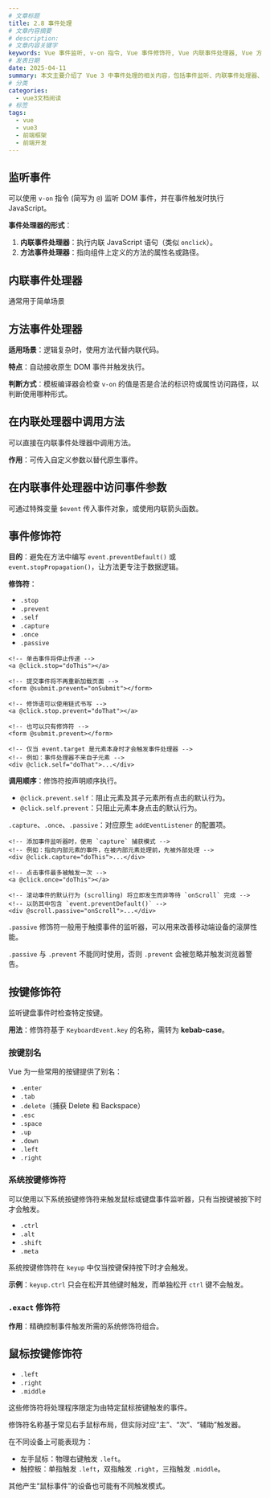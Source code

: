 ```yaml
---
# 文章标题
title: 2.8 事件处理
# 文章内容摘要
# description:
# 文章内容关键字
keywords: Vue 事件监听, v-on 指令, Vue 事件修饰符, Vue 内联事件处理器, Vue 方法事件处理器, Vue 按键修饰符, Vue 鼠标修饰符, Vue 事件绑定, Vue 事件传参, Vue 事件系统
# 发表日期
date: 2025-04-11
summary: 本文主要介绍了 Vue 3 中事件处理的相关内容，包括事件监听、内联事件处理器、方法事件处理器、内联处理器中调用方法、在内联事件处理器中访问事件参数、事件修饰符、按键修饰符等。
# 分类
categories:
  - vue3文档阅读
# 标签
tags:
  - vue
  - vue3
  - 前端框架
  - 前端开发
---
```


## 监听事件

可以使用 `v-on` 指令 (简写为 `@`) 监听 DOM 事件，并在事件触发时执行 JavaScript。

**事件处理器的形式**：

1. **内联事件处理器**：执行内联 JavaScript 语句（类似 `onclick`）。
2. **方法事件处理器**：指向组件上定义的方法的属性名或路径。

## 内联事件处理器

通常用于简单场景

## 方法事件处理器

**适用场景**：逻辑复杂时，使用方法代替内联代码。

**特点**：自动接收原生 DOM 事件并触发执行。

**判断方式**：模板编译器会检查 `v-on` 的值是否是合法的标识符或属性访问路径，以判断使用哪种形式。

## 在内联处理器中调用方法

可以直接在内联事件处理器中调用方法。

**作用**：可传入自定义参数以替代原生事件。

## 在内联事件处理器中访问事件参数

可通过特殊变量 `$event` 传入事件对象，或使用内联箭头函数。

## 事件修饰符

**目的**：避免在方法中编写 `event.preventDefault()` 或 `event.stopPropagation()`，让方法更专注于数据逻辑。

**修饰符**：

- `.stop`
- `.prevent`
- `.self`
- `.capture`
- `.once`
- `.passive`

```vue
<!-- 单击事件将停止传递 -->
<a @click.stop="doThis"></a>

<!-- 提交事件将不再重新加载页面 -->
<form @submit.prevent="onSubmit"></form>

<!-- 修饰语可以使用链式书写 -->
<a @click.stop.prevent="doThat"></a>

<!-- 也可以只有修饰符 -->
<form @submit.prevent></form>

<!-- 仅当 event.target 是元素本身时才会触发事件处理器 -->
<!-- 例如：事件处理器不来自子元素 -->
<div @click.self="doThat">...</div>
```

**调用顺序**：修饰符按声明顺序执行。

- `@click.prevent.self`：阻止元素及其子元素所有点击的默认行为。
- `@click.self.prevent`：只阻止元素本身点击的默认行为。

`.capture`、`.once`、`.passive`：对应原生 `addEventListener` 的配置项。

```vue
<!-- 添加事件监听器时，使用 `capture` 捕获模式 -->
<!-- 例如：指向内部元素的事件，在被内部元素处理前，先被外部处理 -->
<div @click.capture="doThis">...</div>

<!-- 点击事件最多被触发一次 -->
<a @click.once="doThis"></a>

<!-- 滚动事件的默认行为 (scrolling) 将立即发生而非等待 `onScroll` 完成 -->
<!-- 以防其中包含 `event.preventDefault()` -->
<div @scroll.passive="onScroll">...</div>
```

`.passive` 修饰符一般用于触摸事件的监听器，可以用来改善移动端设备的滚屏性能。

`.passive` 与 `.prevent` 不能同时使用，否则 `.prevent` 会被忽略并触发浏览器警告。

## 按键修饰符

监听键盘事件时检查特定按键。

**用法**：修饰符基于 `KeyboardEvent.key` 的名称，需转为 **kebab-case**。

### 按键别名

Vue 为一些常用的按键提供了别名：

- `.enter`
- `.tab`
- `.delete`（捕获 Delete 和 Backspace）
- `.esc`
- `.space`
- `.up`
- `.down`
- `.left`
- `.right`

### 系统按键修饰符

可以使用以下系统按键修饰符来触发鼠标或键盘事件监听器，只有当按键被按下时才会触发。

- `.ctrl`
- `.alt`
- `.shift`
- `.meta`

系统按键修饰符在 `keyup` 中仅当按键保持按下时才会触发。

**示例**：`keyup.ctrl` 只会在松开其他键时触发，而单独松开 `ctrl` 键不会触发。

### `.exact` 修饰符

**作用**：精确控制事件触发所需的系统修饰符组合。

## 鼠标按键修饰符

- `.left`
- `.right`
- `.middle`

这些修饰符将处理程序限定为由特定鼠标按键触发的事件。

修饰符名称基于常见右手鼠标布局，但实际对应“主”、“次”、“辅助”触发器。

在不同设备上可能表现为：

- 左手鼠标：物理右键触发 `.left`。
- 触控板：单指触发 `.left`，双指触发 `.right`，三指触发 `.middle`。

其他产生“鼠标事件”的设备也可能有不同触发模式。
